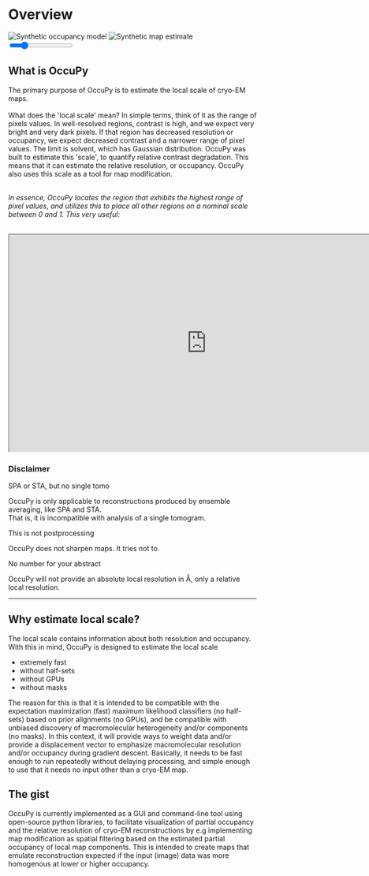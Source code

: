 # Overview
<div class="c-compare" style="--value:20%; --h:4.6; --w:16;">
  <img class="c-compare__left" src="https://drive.google.com/thumbnail?sz=w1920&id=1ztTefAhILu648oBNr9bFB1sZD31tNH3a"
alt="Synthetic occupancy model" />
  <img class="c-compare__right" src="https://drive.google.com/thumbnail?sz=w1920&id=19U1PaDpn6e4dVtVMC91QXVy3JUtrPfOW" 
alt="Synthetic map estimate" />
  <input type="range" class="c-rng c-compare__range" min="0" max="100" value="20" oninput="this.parentNode.style.
setProperty('--value', `${this.value}%`)" />
</div>

## What is OccuPy

The primary purpose of OccuPy is to estimate the local scale of cryo-EM maps. 
<br><br>
What does the 'local scale' 
mean? In simple terms, think of it as the range of pixels values. In well-resolved regions, contrast is high, and we 
expect very bright and very dark pixels. If that region has decreased resolution or occupancy, we expect decreased 
contrast and a narrower range of pixel values. The limit is solvent, which has Gaussian distribution. OccuPy was built to estimate this 'scale', to quantify relative contrast degradation. This means that it can 
estimate the relative resolution, or occupancy. OccuPy also uses this scale as a tool for map modification. 

<p>
 <em>
  <br>
In essence, OccuPy locates the region that exhibits the highest range of pixel values, and utilizes this to place 
all other regions on a nominal scale between 0 and 1. This very useful:
  <br>
 </em>
</p>
<br>

<iframe src="https://drive.google.com/file/d/1Il4MPNbXCKr1RCEFbmLp2BDM8st7nen2/preview" allowfullscreen="" width="800" height="440"></iframe>




### Disclaimer


<div class="admonition warning">
<p class="admonition-title">SPA or STA, but no single tomo</p>
<p>
OccuPy is only applicable to reconstructions produced by ensemble averaging, like SPA and STA. 
<br>
That is, it is incompatible with analysis of a single tomogram.
</p>
</div>

<div class="admonition warning">
<p class="admonition-title">This is not postprocessing</p>
<p>
OccuPy  does not sharpen maps. It tries not to.
</p>
</div>

<div class="admonition warning">
<p class="admonition-title">No number for your abstract</p>
<p>
OccuPy will not provide an absolute local resolution in Å, only a relative local resolution. 
</p>
</div>

---

## Why estimate local scale?
The local scale contains information about both resolution and occupancy. With this in mind, OccuPy is designed to 
estimate the local scale

- extremely fast
- without half-sets
- without GPUs
- without masks

The reason for this is that it is intended to be compatible with the expectation maximization (fast) maximum likelihood 
classifiers (no half-sets) based on prior alignments (no GPUs), and be compatible with unbiased discovery of 
macromolecular heterogeneity and/or components (no masks). In this context, it will provide ways to weight data 
and/or provide a displacement vector to emphasize macromolecular resolution and/or occupancy during gradient 
descent. Basically, it needs to be fast enough to run repeatedly without delaying processing, and simple enough to 
use that it needs no input other than a cryo-EM map. 

## The gist 
OccuPy is currently implemented as a GUI and command-line tool using open-source python libraries, to facilitate 
visualization of partial occupancy and the relative resolution of cryo-EM reconstructions by e.g  implementing map 
modification as spatial filtering based on the estimated partial occupancy of local map components. 
This is intended to create maps that emulate reconstruction expected if the input (image) data was more 
homogenous at lower or higher occupancy.

